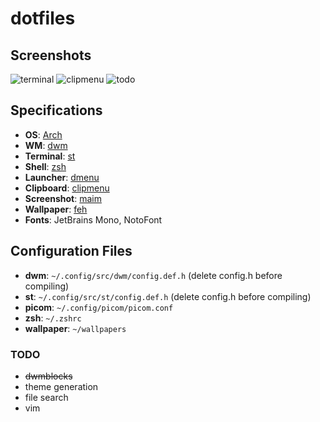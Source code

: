 # dotfiles

## Screenshots

![terminal](https://i.postimg.cc/ZRps4qRV/PeEleoNz.png)
![clipmenu](https://i.postimg.cc/PqBVgDtC/BRqhKBGD.png)
![todo](https://i.postimg.cc/8cGK5VfD/m6QHRyRn.png)

## Specifications

- **OS**: [Arch](https://archlinux.org/)
- **WM**: [dwm](https://dwm.suckless.org/)
- **Terminal**: [st](https://st.suckless.org/)
- **Shell**: [zsh](https://www.zsh.org/)
- **Launcher**: [dmenu](https://tools.suckless.org/dmenu/)
- **Clipboard**: [clipmenu](https://github.com/cdown/clipmenu)
- **Screenshot**: [maim](https://github.com/naelstrof/maim)
- **Wallpaper**: [feh](https://feh.finalrewind.org/)
- **Fonts**: JetBrains Mono, NotoFont

## Configuration Files

- **dwm**: `~/.config/src/dwm/config.def.h` (delete config.h before compiling)
- **st**: `~/.config/src/st/config.def.h` (delete config.h before compiling)
- **picom**: `~/.config/picom/picom.conf`
- **zsh**: `~/.zshrc`
- **wallpaper**: `~/wallpapers`

### TODO

- ~~dwmblocks~~
- theme generation
- file search
- vim